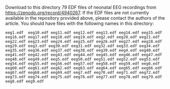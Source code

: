 Download to this directory 79 EDF files of neonatal EEG recordings from https://zenodo.org/record/4940267. 
If the EDF files are not currently available in the repository provided above, please contact the authors of the article.
You should have files with the following names in this directory:

`eeg1.edf 
eeg10.edf
eeg11.edf
eeg12.edf
eeg13.edf
eeg14.edf
eeg15.edf
eeg16.edf
eeg17.edf
eeg18.edf
eeg19.edf
eeg2.edf
eeg20.edf
eeg21.edf
eeg22.edf
eeg23.edf
eeg24.edf
eeg25.edf
eeg26.edf
eeg27.edf
eeg28.edf
eeg29.edf
eeg3.edf
eeg30.edf
eeg31.edf
eeg32.edf
eeg33.edf
eeg34.edf
eeg35.edf
eeg36.edf
eeg37.edf
eeg38.edf
eeg39.edf
eeg4.edf
eeg40.edf
eeg41.edf
eeg42.edf
eeg43.edf
eeg44.edf
eeg45.edf
eeg46.edf
eeg47.edf
eeg48.edf
eeg49.edf
eeg5.edf
eeg50.edf
eeg51.edf
eeg52.edf
eeg53.edf
eeg54.edf
eeg55.edf
eeg56.edf
eeg57.edf
eeg58.edf
eeg59.edf
eeg6.edf
eeg60.edf
eeg61.edf
eeg62.edf
eeg63.edf
eeg64.edf
eeg65.edf
eeg66.edf
eeg67.edf
eeg68.edf
eeg69.edf
eeg7.edf
eeg70.edf
eeg71.edf
eeg72.edf
eeg73.edf
eeg74.edf
eeg75.edf
eeg76.edf
eeg77.edf
eeg78.edf
eeg79.edf
eeg8.edf
eeg9.edf`
